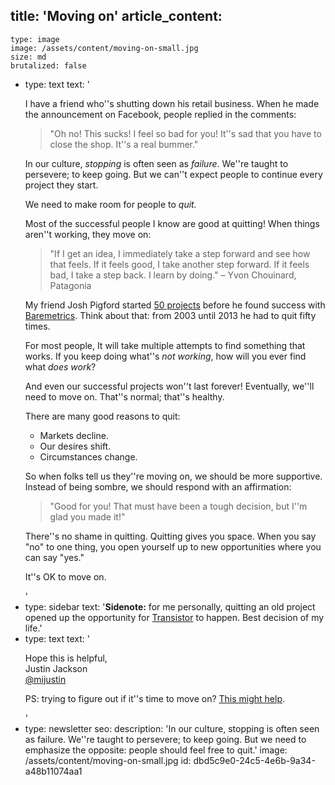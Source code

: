 title: 'Moving on'
article_content:
  -
    type: image
    image: /assets/content/moving-on-small.jpg
    size: md
    brutalized: false
  -
    type: text
    text: '<p>I have a friend who''s shutting down his retail business. When he made the announcement on Facebook, people replied in the comments:</p><blockquote><p>"Oh no! This sucks! I feel so bad for you! It''s sad that you have to close the shop. It''s a real bummer."</p></blockquote><p>In our culture,  <i>stopping</i> is often seen as <i>failure</i>. We''re taught to persevere; to keep going. But we can''t expect people to continue every project they start.</p><p>We need to make room for people to&nbsp;<i>quit.</i></p><p>Most of the successful people I know are good at quitting! When things aren''t working, they move on:</p><blockquote><p>"If I get an idea, I immediately take a step forward and see how that feels. If it feels good, I take another step forward. If it feels bad, I take a step back. I learn by doing." – Yvon Chouinard, Patagonia</p></blockquote><p>My friend Josh Pigford started <a href="https://joshpigford.com/projects" target="_blank" rel="noopener noreferrer">50 projects</a> before he found success with <a href="https://baremetrics.com/" target="_blank" rel="noopener noreferrer">Baremetrics</a>. Think about that: from 2003 until 2013 he had to quit fifty times.</p><p>For most people, It will take multiple attempts to find something that works. If you keep doing what''s <i>not working</i>, how will you ever find what <i>does work</i>?&nbsp;</p><p>And even our successful projects won''t last forever! Eventually, we''ll need to move on. That''s normal; that''s healthy.</p><p>There are many good reasons to quit:</p><ul><li>Markets decline.</li><li>Our desires shift.</li><li>Circumstances change. </li></ul><p>So when folks tell us they''re moving on, we should be more supportive. Instead of being sombre, we should respond with an affirmation:</p><blockquote><p>"Good for you! That must have been a tough decision, but I''m glad you made it!"</p></blockquote><p>There''s no shame in quitting. Quitting gives you space. When you say "no" to one thing, you open yourself up to new opportunities where you can say "yes."</p><p>It''s OK to move on.</p>'
  -
    type: sidebar
    text: '**Sidenote:** for me personally, quitting an old project opened up the opportunity for [Transistor](https://transistor.fm/?via=justin) to happen. Best decision of my life.'
  -
    type: text
    text: '<p>Hope this is helpful,<br>Justin Jackson<br><a href="https://twitter.com/mijustin">@mijustin</a></p><p>PS: trying to figure out if it''s time to move on? <a href="https://justinjackson.ca/giveup">This might help</a>.</p>'
  -
    type: newsletter
seo:
  description: 'In our culture, stopping is often seen as failure. We''re taught to persevere; to keep going. But we need to emphasize the opposite: people should feel free to quit.'
  image: /assets/content/moving-on-small.jpg
id: dbd5c9e0-24c5-4e6b-9a34-a48b11074aa1
